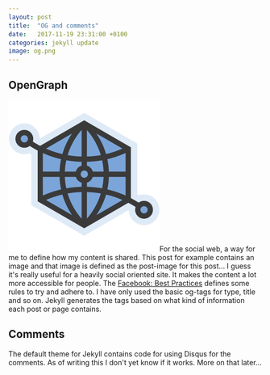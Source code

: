 ```yaml
---
layout: post
title:  "OG and comments"
date:   2017-11-19 23:31:00 +0100
categories: jekyll update
image: og.png
---
```


## OpenGraph
![The OpenGraph logo](pic/og.png)For the social web, a way for me to define how my content is shared. This post for example contains an image and that image is defined as the post-image for this post... I guess it's really useful for a heavily social oriented site. It makes the content a lot more accessible for people. 
The [Facebook: Best Practices](https://developers.facebook.com/docs/sharing/best-practices/#images) defines some rules to try and adhere to.
I have only used the basic og-tags for type, title and so on.
Jekyll generates the tags based on what kind of information each post or page contains.

## Comments
The default theme for Jekyll contains code for using Disqus for the comments. As of writing this I don't yet know if it works. More on that later...